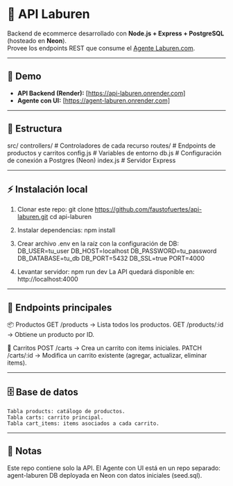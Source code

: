 # 🛒 API Laburen
Backend de ecommerce desarrollado con **Node.js + Express + PostgreSQL** (hosteado en **Neon**).  
Provee los endpoints REST que consume el [Agente Laburen.com](https://github.com/faustofuertes/agent-laburen).

---

## 🚀 Demo
- **API Backend (Render):** [https://api-laburen.onrender.com]
- **Agente con UI:** [https://agent-laburen.onrender.com]

---

## 📂 Estructura
src/
    controllers/ # Controladores de cada recurso
    routes/      # Endpoints de productos y carritos
    config.js    # Variables de entorno
    db.js        # Configuración de conexión a Postgres (Neon)
    index.js     # Servidor Express 

---

## ⚡ Instalación local
1. Clonar este repo:
    git clone https://github.com/faustofuertes/api-laburen.git
    cd api-laburen

2. Instalar dependencias:
    npm install

3. Crear archivo .env en la raíz con la configuración de DB:
    DB_USER=tu_user
    DB_HOST=localhost
    DB_PASSWORD=tu_password
    DB_DATABASE=tu_db
    DB_PORT=5432
    DB_SSL=true
    PORT=4000

4. Levantar servidor:
    npm run dev
    La API quedará disponible en: http://localhost:4000

---

## 🔌 Endpoints principales
📦 Productos
    GET /products → Lista todos los productos.
    GET /products/:id → Obtiene un producto por ID.

🛒 Carritos
    POST /carts → Crea un carrito con items iniciales.
    PATCH /carts/:id → Modifica un carrito existente (agregar, actualizar, eliminar items).

---

## 🗄️ Base de datos
    Tabla products: catálogo de productos.
    Tabla carts: carrito principal.
    Tabla cart_items: items asociados a cada carrito.

---

## 📝 Notas
Este repo contiene solo la API.
El Agente con UI está en un repo separado: agent-laburen
DB deployada en Neon con datos iniciales (seed.sql).
